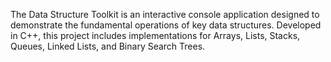 The Data Structure Toolkit is an interactive console application designed to demonstrate the fundamental operations of key data structures. Developed in C++, this project includes implementations for Arrays, Lists, Stacks, Queues, Linked Lists, and Binary Search Trees.
